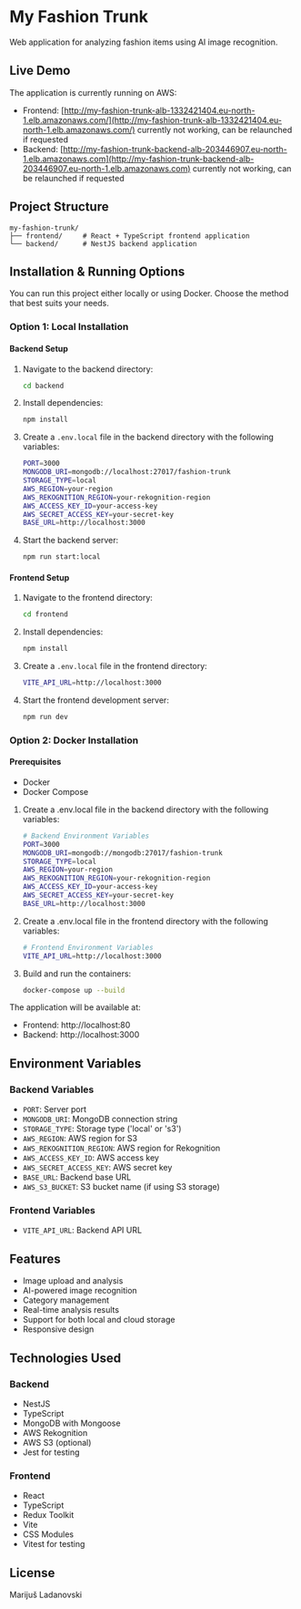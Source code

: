 # My Fashion Trunk

Web application for analyzing fashion items using AI image recognition.

## Live Demo

The application is currently running on AWS:

- Frontend: [http://my-fashion-trunk-alb-1332421404.eu-north-1.elb.amazonaws.com/](http://my-fashion-trunk-alb-1332421404.eu-north-1.elb.amazonaws.com/) currently not working, can be relaunched if requested
- Backend: [http://my-fashion-trunk-backend-alb-203446907.eu-north-1.elb.amazonaws.com](http://my-fashion-trunk-backend-alb-203446907.eu-north-1.elb.amazonaws.com) currently not working, can be relaunched if requested

## Project Structure

```
my-fashion-trunk/
├── frontend/     # React + TypeScript frontend application
└── backend/      # NestJS backend application
```

## Installation & Running Options

You can run this project either locally or using Docker. Choose the method that best suits your needs.

### Option 1: Local Installation

#### Backend Setup

1. Navigate to the backend directory:

   ```bash
   cd backend
   ```

2. Install dependencies:

   ```bash
   npm install
   ```

3. Create a `.env.local` file in the backend directory with the following variables:

   ```bash
   PORT=3000
   MONGODB_URI=mongodb://localhost:27017/fashion-trunk
   STORAGE_TYPE=local
   AWS_REGION=your-region
   AWS_REKOGNITION_REGION=your-rekognition-region
   AWS_ACCESS_KEY_ID=your-access-key
   AWS_SECRET_ACCESS_KEY=your-secret-key
   BASE_URL=http://localhost:3000
   ```

4. Start the backend server:

   ```bash
   npm run start:local
   ```

#### Frontend Setup

1. Navigate to the frontend directory:

   ```bash
   cd frontend
   ```

2. Install dependencies:

   ```bash
   npm install
   ```

3. Create a `.env.local` file in the frontend directory:

   ```bash
   VITE_API_URL=http://localhost:3000
   ```

4. Start the frontend development server:

   ```bash
   npm run dev
   ```

### Option 2: Docker Installation

#### Prerequisites

- Docker
- Docker Compose

1. Create a .env.local file in the backend directory with the following variables:

   ```bash
   # Backend Environment Variables
   PORT=3000
   MONGODB_URI=mongodb://mongodb:27017/fashion-trunk
   STORAGE_TYPE=local
   AWS_REGION=your-region
   AWS_REKOGNITION_REGION=your-rekognition-region
   AWS_ACCESS_KEY_ID=your-access-key
   AWS_SECRET_ACCESS_KEY=your-secret-key
   BASE_URL=http://localhost:3000
   ```

2. Create a .env.local file in the frontend directory with the following variables:

   ```bash
   # Frontend Environment Variables
   VITE_API_URL=http://localhost:3000
   ```

3. Build and run the containers:

   ```bash
   docker-compose up --build
   ```

The application will be available at:

- Frontend: http://localhost:80
- Backend: http://localhost:3000

## Environment Variables

### Backend Variables

- `PORT`: Server port
- `MONGODB_URI`: MongoDB connection string
- `STORAGE_TYPE`: Storage type ('local' or 's3')
- `AWS_REGION`: AWS region for S3
- `AWS_REKOGNITION_REGION`: AWS region for Rekognition
- `AWS_ACCESS_KEY_ID`: AWS access key
- `AWS_SECRET_ACCESS_KEY`: AWS secret key
- `BASE_URL`: Backend base URL
- `AWS_S3_BUCKET`: S3 bucket name (if using S3 storage)

### Frontend Variables

- `VITE_API_URL`: Backend API URL

## Features

- Image upload and analysis
- AI-powered image recognition
- Category management
- Real-time analysis results
- Support for both local and cloud storage
- Responsive design

## Technologies Used

### Backend

- NestJS
- TypeScript
- MongoDB with Mongoose
- AWS Rekognition
- AWS S3 (optional)
- Jest for testing

### Frontend

- React
- TypeScript
- Redux Toolkit
- Vite
- CSS Modules
- Vitest for testing

## License

Marijuš Ladanovski
